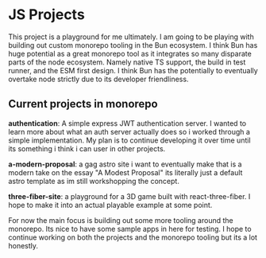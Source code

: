 # JS Projects

This project is a playground for me ultimately. I am going to be playing with building out custom monorepo tooling in the Bun ecosystem. I think Bun has huge potential as a great monorepo tool as it integrates so many disparate parts of the node ecosystem. Namely native TS support, the build in test runner, and the ESM first design. I think Bun has the potentially to eventually overtake node strictly due to its developer friendliness. 

## Current projects in monorepo

**authentication**: A simple express JWT authentication server. I wanted to learn more about what an auth server actually does so i worked through a simple implementation. My plan is to continue developing it over time until its something i think i can user in other projects. 

**a-modern-proposal**: a gag astro site i want to eventually make that is a modern take on the essay "A Modest Proposal" its literally just a default astro template as im still workshopping the concept.

**three-fiber-site**: a playground for a 3D game built with react-three-fiber. I hope to make it into an actual playable example at some point.


For now the main focus is building out some more tooling around the monorepo. Its nice to have some sample apps in here for testing. I hope to continue working on both the projects and the monorepo tooling but its a lot honestly.
